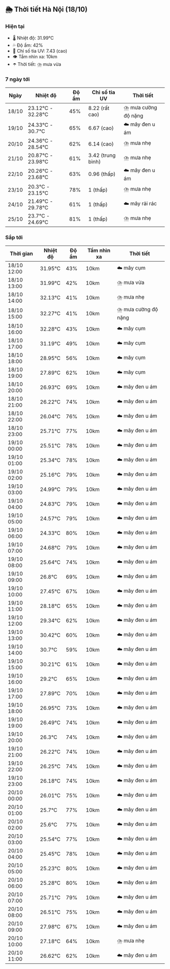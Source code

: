 ## 🌦️ Thời tiết Hà Nội (18/10)

### Hiện tại

- 🌡️ Nhiệt độ: 31.99℃
- 💦 Độ ẩm: 42%
- 🌟 Chỉ số tia UV: 7.43 (cao)
- 👁️ Tầm nhìn xa: 10km
- ☂️ Thời tiết: ⛈️ mưa vừa

### 7 ngày tới

| Ngày | Nhiệt độ | Độ ẩm | Chỉ số tia UV | Thời tiết |
| --- | --- | --- | --- | --- |
| 18/10 | 23.12℃ - 32.28℃ | 45% | 8.22 (rất cao) | ⛈️ mưa cường độ nặng |
| 19/10 | 24.33℃ - 30.7℃ | 65% | 6.67 (cao) | ☁️ mây đen u ám |
| 20/10 | 24.36℃ - 28.54℃ | 62% | 6.14 (cao) | ⛈️ mưa nhẹ |
| 21/10 | 20.87℃ - 23.98℃ | 61% | 3.42 (trung bình) | ⛈️ mưa nhẹ |
| 22/10 | 20.26℃ - 23.68℃ | 63% | 0.96 (thấp) | ☁️ mây đen u ám |
| 23/10 | 20.3℃ - 23.15℃ | 78% | 1 (thấp) | ⛈️ mưa nhẹ |
| 24/10 | 21.49℃ - 29.78℃ | 61% | 1 (thấp) | ☁️ mây rải rác |
| 25/10 | 23.7℃ - 24.69℃ | 81% | 1 (thấp) | ⛈️ mưa nhẹ |

### Sắp tới

| Thời gian | Nhiệt độ | Độ ẩm | Tầm nhìn xa | Thời tiết |
| --- | --- | --- | --- | --- |
| 18/10 12:00 | 31.95℃ | 43% | 10km | ☁️ mây cụm |
| 18/10 13:00 | 31.99℃ | 42% | 10km | ⛈️ mưa vừa |
| 18/10 14:00 | 32.13℃ | 41% | 10km | ⛈️ mưa nhẹ |
| 18/10 15:00 | 32.27℃ | 41% | 10km | ⛈️ mưa cường độ nặng |
| 18/10 16:00 | 32.28℃ | 43% | 10km | ☁️ mây cụm |
| 18/10 17:00 | 31.19℃ | 49% | 10km | ☁️ mây cụm |
| 18/10 18:00 | 28.95℃ | 56% | 10km | ☁️ mây cụm |
| 18/10 19:00 | 27.89℃ | 62% | 10km | ☁️ mây cụm |
| 18/10 20:00 | 26.93℃ | 69% | 10km | ☁️ mây đen u ám |
| 18/10 21:00 | 26.22℃ | 74% | 10km | ☁️ mây đen u ám |
| 18/10 22:00 | 26.04℃ | 76% | 10km | ☁️ mây đen u ám |
| 18/10 23:00 | 25.71℃ | 77% | 10km | ☁️ mây đen u ám |
| 19/10 00:00 | 25.51℃ | 78% | 10km | ☁️ mây đen u ám |
| 19/10 01:00 | 25.34℃ | 78% | 10km | ☁️ mây đen u ám |
| 19/10 02:00 | 25.16℃ | 79% | 10km | ☁️ mây đen u ám |
| 19/10 03:00 | 24.99℃ | 79% | 10km | ☁️ mây đen u ám |
| 19/10 04:00 | 24.83℃ | 79% | 10km | ☁️ mây đen u ám |
| 19/10 05:00 | 24.57℃ | 79% | 10km | ☁️ mây đen u ám |
| 19/10 06:00 | 24.33℃ | 80% | 10km | ☁️ mây đen u ám |
| 19/10 07:00 | 24.68℃ | 79% | 10km | ☁️ mây đen u ám |
| 19/10 08:00 | 25.64℃ | 74% | 10km | ☁️ mây đen u ám |
| 19/10 09:00 | 26.8℃ | 69% | 10km | ☁️ mây đen u ám |
| 19/10 10:00 | 27.45℃ | 67% | 10km | ☁️ mây đen u ám |
| 19/10 11:00 | 28.18℃ | 65% | 10km | ☁️ mây đen u ám |
| 19/10 12:00 | 29.34℃ | 62% | 10km | ☁️ mây đen u ám |
| 19/10 13:00 | 30.42℃ | 60% | 10km | ☁️ mây đen u ám |
| 19/10 14:00 | 30.7℃ | 59% | 10km | ☁️ mây đen u ám |
| 19/10 15:00 | 30.21℃ | 61% | 10km | ☁️ mây đen u ám |
| 19/10 16:00 | 29.2℃ | 65% | 10km | ☁️ mây đen u ám |
| 19/10 17:00 | 27.89℃ | 70% | 10km | ☁️ mây đen u ám |
| 19/10 18:00 | 26.95℃ | 73% | 10km | ☁️ mây đen u ám |
| 19/10 19:00 | 26.49℃ | 74% | 10km | ☁️ mây đen u ám |
| 19/10 20:00 | 26.3℃ | 74% | 10km | ☁️ mây đen u ám |
| 19/10 21:00 | 26.22℃ | 74% | 10km | ☁️ mây đen u ám |
| 19/10 22:00 | 26.25℃ | 74% | 10km | ☁️ mây đen u ám |
| 19/10 23:00 | 26.18℃ | 74% | 10km | ☁️ mây đen u ám |
| 20/10 00:00 | 26.01℃ | 75% | 10km | ☁️ mây đen u ám |
| 20/10 01:00 | 25.7℃ | 77% | 10km | ☁️ mây đen u ám |
| 20/10 02:00 | 25.6℃ | 77% | 10km | ☁️ mây đen u ám |
| 20/10 03:00 | 25.54℃ | 77% | 10km | ☁️ mây đen u ám |
| 20/10 04:00 | 25.45℃ | 78% | 10km | ☁️ mây đen u ám |
| 20/10 05:00 | 25.23℃ | 80% | 10km | ☁️ mây đen u ám |
| 20/10 06:00 | 25.28℃ | 80% | 10km | ☁️ mây đen u ám |
| 20/10 07:00 | 25.71℃ | 79% | 10km | ☁️ mây đen u ám |
| 20/10 08:00 | 26.51℃ | 75% | 10km | ☁️ mây đen u ám |
| 20/10 09:00 | 27.98℃ | 67% | 10km | ☁️ mây đen u ám |
| 20/10 10:00 | 27.18℃ | 64% | 10km | ⛈️ mưa nhẹ |
| 20/10 11:00 | 26.62℃ | 62% | 10km | ☁️ mây đen u ám |
